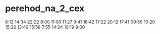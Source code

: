 # perehod_na_2_cex
8:12
14:34
22:22
8:00
11:00
11:27
9:41
16:42
17:22
20:12
17:41
09:59
10:20
15:22
13:49
15:58
7:55
14:24
10:19
9:00
